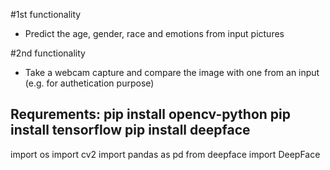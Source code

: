 #1st functionality
 - Predict the age, gender, race and emotions from input pictures

#2nd functionality
 - Take a webcam capture and compare the image with one from an input (e.g. for authetication purpose)


Requrements:
pip install opencv-python
pip install tensorflow
pip install deepface
----------------------------
import os
import cv2
import pandas as pd
from deepface import DeepFace



